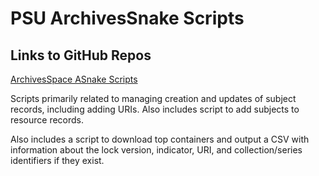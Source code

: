 # PSU ArchivesSnake Scripts

## Links to GitHub Repos

[ArchivesSpace ASnake Scripts](https://github.com/ruthtillman/ASpaceASnake/)

Scripts primarily related to managing creation and updates of subject records, including adding URIs. Also includes script to add subjects to resource records.

Also includes a script to download top containers and output a CSV with information about the lock version, indicator, URI, and collection/series identifiers if they exist.
